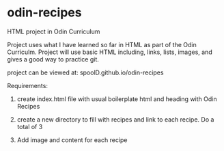 # odin-recipes
HTML project in Odin Curriculum

Project uses what I have learned so far in HTML as part of the Odin Curriculm. Project will use basic HTML including, links, lists, images, and gives a good way to practice git.

project can be viewed at:
spoolD.github.io/odin-recipes

Requirements:
1) create index.html file with usual boilerplate html and heading with Odin Recipes

2) create a new directory to fill with recipes and link to each recipe. Do a total of 3

3) Add image and content for each recipe
